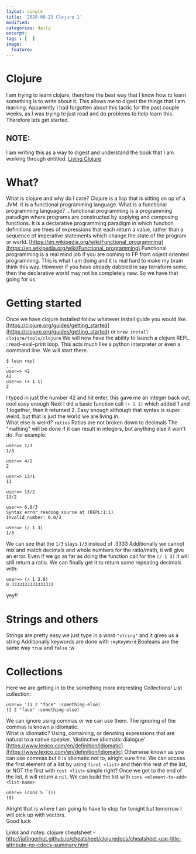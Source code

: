 ```yaml
---
layout: single
title: '2020-06-23 Clojure 1'
modified:
categories: daily
excerpt:
tags : [  ]
image:
  feature:
---
```

# Clojure
I am trying to learn clojure, therefore the best way that I know how to learn something is to write about it.  This allows me to digest the things that I am learning.  Apparently I had forgotten about this tactic for the past couple weeks, as I was trying to just read and do problems to help learn this.  Therefore lets get started.

## NOTE:
I am writing this as a way to digest and understand the book that I am working through entitled. [Living Clojure](https://www.oreilly.com/library/view/living-clojure/9781491909270/)

# What?
What is clojure and why do I care?
Clojure is a lisp that is sitting on op of a JVM.
It is a functional programming language.
What is a functional programming language?
...functional programming is a programming paradigm where programs are constructed by applying and composing functions. It is a declarative programming paradigm in which function definitions are trees of expressions that each return a value, rather than a sequence of imperative statements which change the state of the program or world.
[https://en.wikipedia.org/wiki/Functional_programming](https://en.wikipedia.org/wiki/Functional_programming)
Functional programming is a real mind job if you are coming to FP from object oriented programming. This is what I am doing and it is real hard to make my brain think this way.  However if you have already dabbled in say terraform some, then the declarative world may not be completely new.  So we have that going for us.

# Getting started
Once we have clojure installed follow whatever install guide you would like.  [https://clojure.org/guides/getting_started](https://clojure.org/guides/getting_started) or `brew install clojure/tools/clojure`
We will now have the ability to launch a clojure REPL : read–eval–print loop.  This acts much like a python interpreter or even a command line.  We will start there.
```
$ lein repl
...
user=> 42
42
user=> (+ 1 1)
2
```
I typed in just the number 42 and hit enter, this gave me an integer back out, cool easy enough
Next I did a basic function call `(+ 1 1)` which added 1 and 1 together, then it returned 2.   Easy enough although that syntax is super weird, but that is just the world we are living in.   
What else is weird? `ratios`
Ratios are not broken down to decimals   The "mathing" will be done if it can result in integers, but anything else it won't do. 
For example:
```
user=> 1/3
1/3

user=> 4/2
2

user=> 13/1
13

user=> 13/2
13/2

user=> 6.0/3
Syntax error reading source at (REPL:1:1).
Invalid number: 6.0/3

user=> (/ 1 3)
1/3
```
We can see that the `1/3` stays `1/3` instead of .3333
Additionally we cannot mix and match decimals and whole numbers for the ratio/math, it will give an error.
Even if we go as far as doing the function call for the `(/ 1 3)` it will still return a ratio.
We can finally get it to return some repeating decimals with: 
```
user=> (/ 1 3.0)
0.3333333333333333
```
yey!!

# Strings and others
Strings are pretty easy we just type in a word `"string"` and it gives us a string 
Additionally keywords are done with `:myKeyWord`
Booleans are the same way `true` and `false`
:w

# Collections
Here we are getting in to the something more interesting Collections!
List collection: 
```
user=> '(1 2 "face" :something-else)
(1 2 "face" :something-else)
```
We can ignore using commas or we can use them. The ignoring of the commas is known a idiomatic.  
What is idiomatic?
Using, containing, or denoting expressions that are natural to a native speaker.
‘distinctive idiomatic dialogue’
[https://www.lexico.com/en/definition/idiomatic](https://www.lexico.com/en/definition/idiomatic)
Otherwise known as you can use commas but it is idiomatic not to,  alright sure fine.
We can access the first element of a list by using `first <list>` and then the rest of the list, or NOT the first with `rest <list>` simple right?
Once we get to the end of the list, it will return a `nil`.
We can build the list with `cons <element-to-add> <list-name>`  
```
user=> (cons 5 `())
(5)
```
Alright that is where I am going to have to stop for tonight but tomorrow I will pick up with vectors.  
Good luck


Links and notes:
clojure cheatsheet - http://jafingerhut.github.io/cheatsheet/clojuredocs/cheatsheet-use-title-attribute-no-cdocs-summary.html

